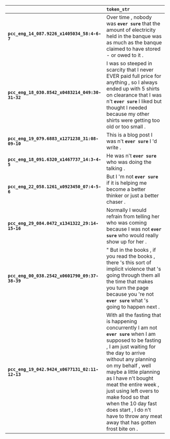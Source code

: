 |                                                 | `token_str`                                                                                                                                                                                                                                                                                                                                                                                                              |
|:------------------------------------------------|:-------------------------------------------------------------------------------------------------------------------------------------------------------------------------------------------------------------------------------------------------------------------------------------------------------------------------------------------------------------------------------------------------------------------------|
| **`pcc_eng_14_087.9226_x1405034_58:4-6-7`**     | Over time , nobody was __``ever sure``__ that the amount of electricity held in the banque was as much as the banque claimed to have stored - or owed to it .                                                                                                                                                                                                                                                            |
| **`pcc_eng_18_030.8542_x0483214_049:30-31-32`** | I was so steeped in scarcity that I never EVER paid full price for anything , so I always ended up with 5 shirts on clearance that I was n't __``ever sure``__ I liked but thought I needed because my other shirts were getting too old or too small .                                                                                                                                                                  |
| **`pcc_eng_19_079.6883_x1271238_31:08-09-10`**  | This is a blog post I was n't __``ever sure``__ I 'd write .                                                                                                                                                                                                                                                                                                                                                             |
| **`pcc_eng_18_091.6320_x1467737_14:3-4-5`**     | He was n't __``ever sure``__ who was doing the talking .                                                                                                                                                                                                                                                                                                                                                                 |
| **`pcc_eng_22_058.1261_x0923450_07:4-5-6`**     | But I 'm not __``ever sure``__ if it is helping me become a better thinker or just a better chaser .                                                                                                                                                                                                                                                                                                                     |
| **`pcc_eng_29_084.0472_x1341322_29:14-15-16`**  | Normally I would refrain from telling her who was coming because I was not __``ever sure``__ who would really show up for her .                                                                                                                                                                                                                                                                                          |
| **`pcc_eng_00_038.2542_x0601790_09:37-38-39`**  | " But in the books , if you read the books , there 's this sort of implicit violence that 's going through them all the time that makes you turn the page because you 're not __``ever sure``__ what 's going to happen next .                                                                                                                                                                                           |
| **`pcc_eng_19_042.9424_x0677131_02:11-12-13`**  | With all the fasting that is happening concurrently I am not __``ever sure``__ when I am supposed to be fasting , I am just waiting for the day to arrive without any planning on my behalf , well maybe a little planning as I have n't bought meat the entire week , just using left overs to make food so that when the 10 day fast does start , I do n't have to throw any meat away that has gotten frost bite on . |